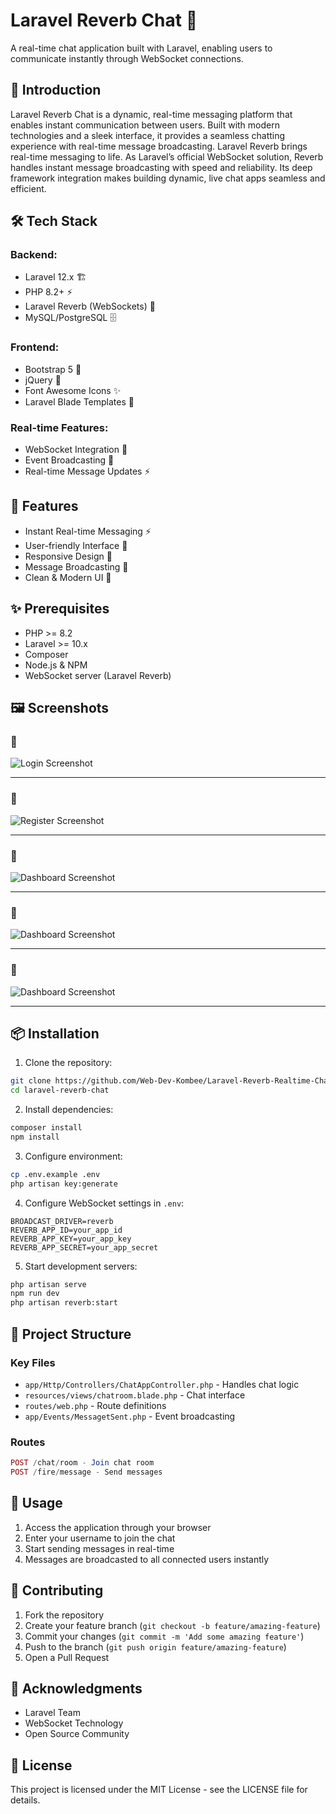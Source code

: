 # Laravel Reverb Chat 🚀

A real-time chat application built with Laravel, enabling users to communicate instantly through WebSocket connections.


## 🌟 Introduction

Laravel Reverb Chat is a dynamic, real-time messaging platform that enables instant communication between users. Built with modern technologies and a sleek interface, it provides a seamless chatting experience with real-time message broadcasting.
Laravel Reverb brings real-time messaging to life. As Laravel’s official WebSocket solution, Reverb handles instant message broadcasting with speed and reliability. Its deep framework integration makes building dynamic, live chat apps seamless and efficient.

## 🛠️ Tech Stack

### Backend:

- Laravel 12.x 🏗️
- PHP 8.2+ ⚡
- Laravel Reverb (WebSockets) 🔌
- MySQL/PostgreSQL 🗄️

### Frontend:

- Bootstrap 5 🎨
- jQuery 📱
- Font Awesome Icons ✨
- Laravel Blade Templates 🔧

### Real-time Features:

- WebSocket Integration 🔄
- Event Broadcasting 📡
- Real-time Message Updates ⚡

## 🚀 Features

- Instant Real-time Messaging ⚡
- User-friendly Interface 👥
- Responsive Design 📱
- Message Broadcasting 📢
- Clean & Modern UI 🎨


## ✨ Prerequisites

- PHP >= 8.2
- Laravel >= 10.x
- Composer
- Node.js & NPM
- WebSocket server (Laravel Reverb)


## 🖼️ Screenshots

### 📌 

![Login Screenshot](public/images/admin.png)

---

### 📌 

![Register Screenshot](public/images/user.png)

---


### 📌 

![Dashboard Screenshot](public/images/chat.png)

---

### 📌 

![Dashboard Screenshot](public/images/chat1.png)

---

### 📌 

![Dashboard Screenshot](public/images/chat2.png)

---


## 📦 Installation

1. Clone the repository:
```bash
git clone https://github.com/Web-Dev-Kombee/Laravel-Reverb-Realtime-Chat.git
cd laravel-reverb-chat
```

2. Install dependencies:
```bash
composer install
npm install
```

3. Configure environment:
```bash
cp .env.example .env
php artisan key:generate
```

4. Configure WebSocket settings in `.env`:
```env
BROADCAST_DRIVER=reverb
REVERB_APP_ID=your_app_id
REVERB_APP_KEY=your_app_key
REVERB_APP_SECRET=your_app_secret
```

5. Start development servers:
```bash
php artisan serve
npm run dev
php artisan reverb:start
```

## 📁 Project Structure

### Key Files

- `app/Http/Controllers/ChatAppController.php` - Handles chat logic
- `resources/views/chatroom.blade.php` - Chat interface
- `routes/web.php` - Route definitions
- `app/Events/MessagetSent.php` - Event broadcasting

### Routes

```php
POST /chat/room - Join chat room
POST /fire/message - Send messages
```

## 📌 Usage

1. Access the application through your browser
2. Enter your username to join the chat
3. Start sending messages in real-time
4. Messages are broadcasted to all connected users instantly

## 💖 Contributing

1. Fork the repository
2. Create your feature branch (`git checkout -b feature/amazing-feature`)
3. Commit your changes (`git commit -m 'Add some amazing feature'`)
4. Push to the branch (`git push origin feature/amazing-feature`)
5. Open a Pull Request

## 👏 Acknowledgments

- Laravel Team
- WebSocket Technology
- Open Source Community

## 📝 License

This project is licensed under the MIT License - see the LICENSE file for details.
